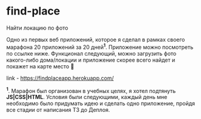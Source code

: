# find-place
Найти локацию по фото

Одно из первых веб приложений, которое я сделал в рамках своего марафона 20 приложений за 20 дней<sup><b>1</b></sup>. Приложение можно посмотреть по ссылке ниже. Функционал следующий, можно загрузить фото какого-либо дома/локации и приложение скорее всего найдет и покажет на карте место 🙂 

link - https://findplaceapp.herokuapp.com/

<sup><b>1</b></sup>. Марафон был организован в учебных целях, я хотел подтянуть <b>JS|CSS|HTML</b>. Условия были следующими, каждый день мне необходимо было придумать идею и сделать одно приложение, пройдя все стадии от написания ТЗ до Деплоя.
